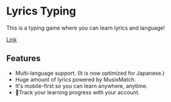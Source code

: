 # Lyrics Typing

This is a typing game where you can learn lyrics and language!


[Link](https://lyrics-typing.vercel.app/)

## Features

- Multi-language support. (It is now optimized for Japanese.)
- Huge amount of lyrics powered by MusixMatch.
- It's mobile-first so you can learn anywhere, anytime.
- 🚧Track your learning progress with your account. 
